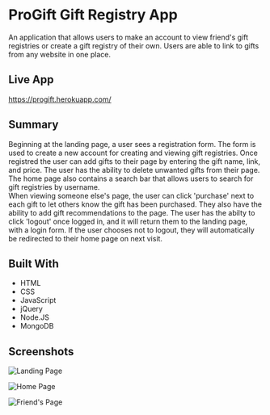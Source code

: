 # ProGift Gift Registry App
An application that allows users to make an account to view friend's gift registries or create a gift registry of their own.
Users are able to link to gifts from any website in one place.

## Live App
https://progift.herokuapp.com/

## Summary
  Beginning at the landing page, a user sees a registration form.  The form is used to create a new account for creating and
viewing gift registries.  Once registred the user can add gifts to their page by entering the gift name, link, and price. The user
has the ability to delete unwanted gifts from their page.  The home page also contains a search bar that allows users to search for gift registries
by username.  
  When viewing someone else's page, the user can click 'purchase' next to each gift to let others know the gift
has been purchased.  They also have the ability to add gift recommendations to the page.  The user has the abilty to click 'logout'
once logged in, and it will return them to the landing page, with a login form.  If the user chooses not to logout, they will automatically
be redirected to their home page on next visit.

## Built With
* HTML
* CSS
* JavaScript
* jQuery
* Node.JS
* MongoDB

## Screenshots
![Landing Page](https://imgur.com/Ujhxumh.png "Landing Page")

![Home Page](https://imgur.com/7Oh1CRM.png "Home Page")

![Friend's Page](https://imgur.com/SOwcfzj.png "Friend's Page")
